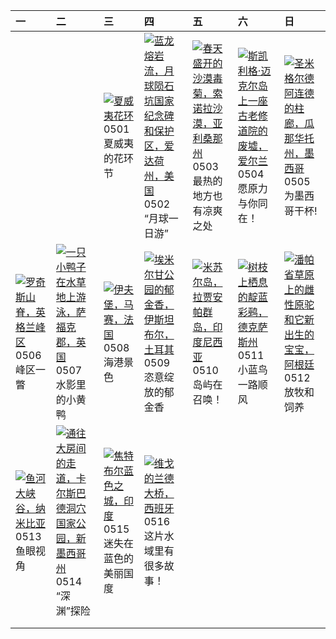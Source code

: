 | 一                                                                                                                                                                                                     | 二                                                                                                                                                                                                 | 三                                                                                                                                                                                         | 四                                                                                                                                                                                                             | 五                                                                                                                                                                                                    | 六                                                                                                                                                                                                     | 日                                                                                                                                                                                                      |
|:------------------------------------------------------------------------------------------------------------------------------------------------------------------------------------------------------|:--------------------------------------------------------------------------------------------------------------------------------------------------------------------------------------------------|:------------------------------------------------------------------------------------------------------------------------------------------------------------------------------------------|:--------------------------------------------------------------------------------------------------------------------------------------------------------------------------------------------------------------|:-----------------------------------------------------------------------------------------------------------------------------------------------------------------------------------------------------|:------------------------------------------------------------------------------------------------------------------------------------------------------------------------------------------------------|:-------------------------------------------------------------------------------------------------------------------------------------------------------------------------------------------------------|
|                                                                                                                                                                                                       |                                                                                                                                                                                                   | [![](https://www.bing.com/th?id=OHR.HawaiianLei_ZH-CN7857272499_320x240.jpg '夏威夷花环')](https://www.bing.com/th?id=OHR.HawaiianLei_ZH-CN7857272499_UHD.jpg)<br>0501<br>夏威夷的花环节              | [![](https://www.bing.com/th?id=OHR.CratersOfTheMoon_ZH-CN8971565042_320x240.jpg '蓝龙熔岩流，月球陨石坑国家纪念碑和保护区，爱达荷州，美国')](https://www.bing.com/th?id=OHR.CratersOfTheMoon_ZH-CN8971565042_UHD.jpg)<br>0502<br>“月球一日游” | [![](https://www.bing.com/th?id=OHR.SonoranSpring_ZH-CN9246678734_320x240.jpg '春天盛开的沙漠毒菊，索诺拉沙漠，亚利桑那州')](https://www.bing.com/th?id=OHR.SonoranSpring_ZH-CN9246678734_UHD.jpg)<br>0503<br>最热的地方也有凉爽之处 | [![](https://www.bing.com/th?id=OHR.JediMonastery_ZH-CN0091557941_320x240.jpg '斯凯利格·迈克尔岛上一座古老修道院的废墟，爱尔兰')](https://www.bing.com/th?id=OHR.JediMonastery_ZH-CN0091557941_UHD.jpg)<br>0504<br>愿原力与你同在！  | [![](https://www.bing.com/th?id=OHR.SanMiguelAllende_ZH-CN1840507091_320x240.jpg '圣米格尔德阿连德的柱廊，瓜那华托州，墨西哥')](https://www.bing.com/th?id=OHR.SanMiguelAllende_ZH-CN1840507091_UHD.jpg)<br>0505<br>为墨西哥干杯! |
| [![](https://www.bing.com/th?id=OHR.TheRoachesPeakDistrict_ZH-CN2657532467_320x240.jpg '罗奇斯山脊，英格兰峰区')](https://www.bing.com/th?id=OHR.TheRoachesPeakDistrict_ZH-CN2657532467_UHD.jpg)<br>0506<br>峰区一瞥 | [![](https://www.bing.com/th?id=OHR.LittleDuckling_ZH-CN2922471258_320x240.jpg '一只小鸭子在水草地上游泳，萨福克郡，英国')](https://www.bing.com/th?id=OHR.LittleDuckling_ZH-CN2922471258_UHD.jpg)<br>0507<br>水影里的小黄鸭 | [![](https://www.bing.com/th?id=OHR.PortMarseille_ZH-CN3194394496_320x240.jpg '伊夫堡，马赛，法国')](https://www.bing.com/th?id=OHR.PortMarseille_ZH-CN3194394496_UHD.jpg)<br>0508<br>海港景色         | [![](https://www.bing.com/th?id=OHR.EmirganPark_ZH-CN3394557999_320x240.jpg '埃米尔甘公园的郁金香，伊斯坦布尔，土耳其')](https://www.bing.com/th?id=OHR.EmirganPark_ZH-CN3394557999_UHD.jpg)<br>0509<br>恣意绽放的郁金香                  | [![](https://www.bing.com/th?id=OHR.MisoolRajaAmpat_ZH-CN3557473032_320x240.jpg '米苏尔岛，拉贾安帕群岛，印度尼西亚')](https://www.bing.com/th?id=OHR.MisoolRajaAmpat_ZH-CN3557473032_UHD.jpg)<br>0510<br>岛屿在召唤！      | [![](https://www.bing.com/th?id=OHR.TexasIndigoBunting_ZH-CN3699392300_320x240.jpg '树枝上栖息的靛蓝彩鹀，德克萨斯州')](https://www.bing.com/th?id=OHR.TexasIndigoBunting_ZH-CN3699392300_UHD.jpg)<br>0511<br>小蓝鸟一路顺风 | [![](https://www.bing.com/th?id=OHR.GuanacoMother_ZH-CN3856540256_320x240.jpg '潘帕省草原上的雌性原驼和它新出生的宝宝，阿根廷')](https://www.bing.com/th?id=OHR.GuanacoMother_ZH-CN3856540256_UHD.jpg)<br>0512<br>放牧和饲养       |
| [![](https://www.bing.com/th?id=OHR.NamibiaCanyon_ZH-CN3973338246_320x240.jpg '鱼河大峡谷，纳米比亚')](https://www.bing.com/th?id=OHR.NamibiaCanyon_ZH-CN3973338246_UHD.jpg)<br>0513<br>鱼眼视角                    | [![](https://www.bing.com/th?id=OHR.CarlsbadNP_ZH-CN4136753542_320x240.jpg '通往大房间的走道，卡尔斯巴德洞穴国家公园，新墨西哥州')](https://www.bing.com/th?id=OHR.CarlsbadNP_ZH-CN4136753542_UHD.jpg)<br>0514<br>“深渊”探险    | [![](https://www.bing.com/th?id=OHR.BlueCityIndia_ZH-CN4275229255_320x240.jpg '焦特布尔蓝色之城，印度')](https://www.bing.com/th?id=OHR.BlueCityIndia_ZH-CN4275229255_UHD.jpg)<br>0515<br>迷失在蓝色的美丽国度 | [![](https://www.bing.com/th?id=OHR.ReconquistaVigo_ZH-CN4619580424_320x240.jpg '维戈的兰德大桥，西班牙')](https://www.bing.com/th?id=OHR.ReconquistaVigo_ZH-CN4619580424_UHD.jpg)<br>0516<br>这片水域里有很多故事！                |                                                                                                                                                                                                      |                                                                                                                                                                                                       |                                                                                                                                                                                                        |
|                                                                                                                                                                                                       |                                                                                                                                                                                                   |                                                                                                                                                                                           |                                                                                                                                                                                                               |                                                                                                                                                                                                      |                                                                                                                                                                                                       |                                                                                                                                                                                                        |
|                                                                                                                                                                                                       |                                                                                                                                                                                                   |                                                                                                                                                                                           |                                                                                                                                                                                                               |                                                                                                                                                                                                      |                                                                                                                                                                                                       |                                                                                                                                                                                                        |